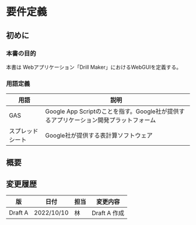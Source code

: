 # 要件定義
## 初めに
### 本書の目的
本書は Webアプリケーション「Drill Maker」におけるWebGUIを定義する。

### 用語定義

| 用語             | 説明                                                                                  |
| ---------------- | ------------------------------------------------------------------------------------- |
| GAS              | Google App Scriptのことを指す。Google社が提供するアプリケーション開発プラットフォーム |
| スプレッドシート | Google社が提供する表計算ソフトウェア                                                  |

## 概要


## 変更履歴

| 版      | 日付       | 担当 | 変更内容     |
| ------- | ---------- | ---- | ------------ |
| Draft A | 2022/10/10 | 林   | Draft A 作成 |